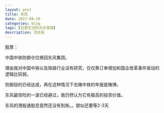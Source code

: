 ```yaml
---
layout: post
title: 东风
date: 2017-08-29
categories: blog
tags: [记录生活的点点滴滴]
description: 流水账
---
```


股票：

中国中铁防御仓位换回东风集团。

理由我对中国中铁以及铁路行业没有研究，仅仅靠订单增加和国企改革事件驱动的逻辑比较弱。

防御目的已经达成，再在这种情况下去赌中铁的年报是赌博。

东风最惊险的一波已经避过，我仍然认为它有极高的投资价值。

东风的港股通股息竟然还没有到账。。貌似还要等2-3天


